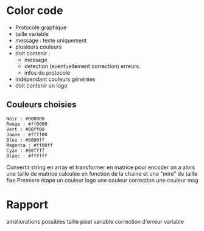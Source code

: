 # Color code

- Protocole graphique
- taille variable
- message : texte uniquement
- plusieurs couleurs
- doit contenir : 
	- message
	- detection (eventuellement correction) erreurs.
	- infos du protocole
- indépendant couleurs générées
- doit contenir un logo

## Couleurs choisies


	Noir : #000000
	Rouge : #ff0000
	Vert : #00ff00
	Jaune : #ffff00
	Bleu : #0000ff
	Magenta : #ff00ff
	Cyan : #00ffff
	Blanc : #ffffff


Convertir string en array et transformer en matrice pour encoder
on a alors une taille de matrice calculée en fonction de la chaine et une "mire" de taille fixe
Premiere étape un couleur logo une couleur correction une couleur msg


# Rapport

améliorations possibles taille pixel variable
correction d'erreur variable